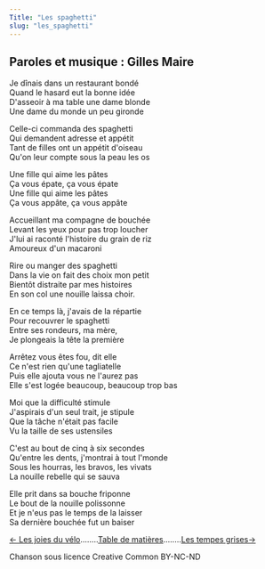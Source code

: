 ```yaml
---
Title: "Les spaghetti"
slug: "les_spaghetti"
---
```


## Paroles et musique : Gilles Maire
  
  
Je dînais dans un restaurant bondé  
Quand le hasard eut la bonne idée  
D'asseoir à ma table une dame blonde  
Une dame du monde un peu gironde  
  
Celle-ci commanda des spaghetti  
Qui demandent adresse et appétit  
Tant de filles ont un appétit d'oiseau  
Qu'on leur compte sous la peau les os  
  
  
Une fille qui aime les pâtes  
Ça vous épate, ça vous épate  
Une fille qui aime les pâtes  
Ça vous appâte, ça vous appâte  
  
Accueillant ma compagne de bouchée  
Levant les yeux pour pas trop loucher  
J'lui ai raconté l'histoire du grain de riz  
Amoureux d'un macaroni  
  
Rire ou manger des spaghetti  
Dans la vie on fait des choix mon petit  
Bientôt distraite par mes histoires  
En son col une nouille laissa choir.  
  
En ce temps là, j'avais de la répartie  
Pour recouvrer le spaghetti  
Entre ses rondeurs, ma mère,  
Je plongeais la tête la première  
  
Arrêtez vous êtes fou, dit elle  
Ce n'est rien qu'une tagliatelle  
Puis elle ajouta vous ne l'aurez pas  
Elle s'est logée beaucoup, beaucoup trop bas  
  
Moi que la difficulté stimule  
J'aspirais d'un seul trait, je stipule  
Que la tâche n'était pas facile  
Vu la taille de ses ustensiles  
  
C'est au bout de cinq à six secondes  
Qu'entre les dents, j'montrai à tout l'monde  
Sous les hourras, les bravos, les vivats  
La nouille rebelle qui se sauva  
  
  
Elle prit dans sa bouche friponne  
Le bout de la nouille polissonne  
Et je n'eus pas le temps de la laisser  
Sa dernière bouchée fut un baiser  
  


[← Les joies du vélo](../les_joies_du_vélo)........[Table de matières](..)........[Les tempes grises→](../les_tempes_grises)


Chanson sous licence Creative Common BY-NC-ND
